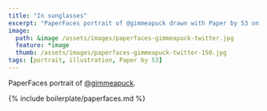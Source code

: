 ```yaml
---
title: "In sunglasses"
excerpt: "PaperFaces portrait of @gimmeapuck drawn with Paper by 53 on an iPad."
image: 
  path: &image /assets/images/paperfaces-gimmeapuck-twitter.jpg 
  feature: *image
  thumb: /assets/images/paperfaces-gimmeapuck-twitter-150.jpg
tags: [portrait, illustration, Paper by 53]
---
```


PaperFaces portrait of [@gimmeapuck](http://twitter.com/gimmeapuck).

{% include boilerplate/paperfaces.md %}
